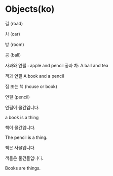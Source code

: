 # Objects\(ko\)

길 \(road\)

차 \(car\)

방 \(room\)

공 \(ball\)

사과와 연필 : apple and pencil 공과 차: A ball and tea

책과 연필 A book and a pencil

집 또는 책 \(house or book\)

연필 \(pencil\)

연필이 물건입니다.

a book is a thing

책이 물건입니다.

The pencil is a thing.

책은 사물입니다.

책들은 물건들입니다.

Books are things.

